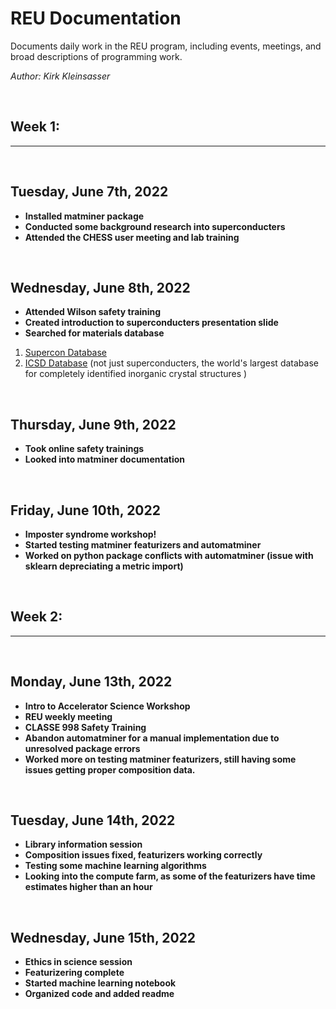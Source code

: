 # **REU Documentation**
Documents daily work in the REU program, including events, meetings, and broad descriptions of programming work.

*Author: Kirk Kleinsasser*


<br>

## **Week 1:**
---

<br> 

## Tuesday, June 7th, 2022

* **Installed matminer package**
* **Conducted some background research into superconducters**
* **Attended the CHESS user meeting and lab training**

<br> 

## Wednesday, June 8th, 2022
* **Attended Wilson safety training**
* **Created introduction to superconducters presentation slide**
* **Searched for materials database**
1. [Supercon Database](https://en.iric.imet-db.ru/DBinfo.asp?idd=51)
2. [ICSD Database](https://icsd.products.fiz-karlsruhe.de/) (not just superconducters, the world's largest database for completely identified inorganic crystal structures )

<br> 

## Thursday, June 9th, 2022
* **Took online safety trainings**
* **Looked into matminer documentation**

<br> 

## Friday, June 10th, 2022
* **Imposter syndrome workshop!**
* **Started testing matminer featurizers and automatminer**
* **Worked on python package conflicts with automatminer (issue with sklearn depreciating a metric import)**

<br>

## **Week 2:**
---

<br> 

## Monday, June 13th, 2022
* **Intro to Accelerator Science Workshop**
* **REU weekly meeting**
* **CLASSE 998 Safety Training**
* **Abandon automatminer for a manual implementation due to unresolved package errors**
* **Worked more on testing matminer featurizers, still having some issues getting proper composition data.**

<br> 

## Tuesday, June 14th, 2022
* **Library information session**
* **Composition issues fixed, featurizers working correctly**
* **Testing some machine learning algorithms**
* **Looking into the compute farm, as some of the featurizers have time estimates higher than an hour**

<br> 

## Wednesday, June 15th, 2022
* **Ethics in science session**
* **Featurizering complete**
* **Started machine learning notebook**
* **Organized code and added readme**